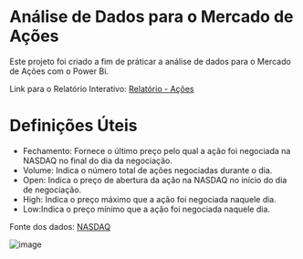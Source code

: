 # Análise de Dados para o Mercado de Ações

Este projeto foi criado a fim de práticar a análise de dados para o Mercado de Ações com o Power Bi.

Link para o Relatório Interativo: [Relatório - Ações](https://app.powerbi.com/view?r=eyJrIjoiNGJkMGViYzgtMTJmZS00OTg5LWE0NDQtNTNlMDJiYTEwMGRmIiwidCI6IjIyYWJlM2MwLWFhMzAtNDFlZS1iN2U1LTBiNGJmODk1OGM5YyJ9)


# Definições Úteis 

* Fechamento: Fornece o último preço pelo qual a ação foi negociada na NASDAQ no  final  do  dia  da  negociação.
* Volume: Indica o número total de ações negociadas durante o dia.
* Open: Indica o preço de abertura da ação na NASDAQ no início do dia de negociação. 
* High: Indica o preço máximo que a ação foi negociada naquele dia.
* Low:Indica o preço mínimo que a ação foi negociada naquele dia.


Fonte dos dados: [NASDAQ](https://www.nasdaq.com/)

![image](https://user-images.githubusercontent.com/73412627/227751162-7216c962-df81-416d-b205-2b99da284d69.png)
